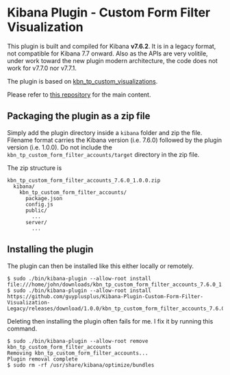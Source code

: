 # Kibana Plugin - Custom Form Filter Visualization 

This plugin is built and compiled for Kibana **v7.6.2**. It is in a legacy format, not compatible for Kibana 7.7 onward. Also as the APIs are very volitile, under work toward the new plugin modern architecture, the code does not work for v7.7.0 nor v7.7.1.

The plugin is based on [kbn_tp_custom_visualizations](https://github.com/elastic/kibana/tree/v7.6.2/test/plugin_functional/plugins/kbn_tp_custom_visualizations).

Please refer to [this repository](https://github.com/guyplusplus/Kibana-Plugin-Custom-Form-Filter-Visualization) for the main content.

## Packaging the plugin as a zip file

Simply add the plugin directory inside a `kibana` folder and zip the file. Filename format carries the Kibana version (i.e. 7.6.0) followed by the plugin version (i.e. 1.0.0). Do not include the `kbn_tp_custom_form_filter_accounts/target` directory in the zip file.

The zip structure is

```
kbn_tp_custom_form_filter_accounts_7.6.0_1.0.0.zip
  kibana/
    kbn_tp_custom_form_filter_accounts/
      package.json
      config.js
      public/
        ...
      server/
        ...
```

## Installing the plugin

The plugin can then be installed like this either locally or remotely.

```
$ sudo ./bin/kibana-plugin --allow-root install file:///home/john/downloads/kbn_tp_custom_form_filter_accounts_7.6.0_1.0.0.zip
$ sudo ./bin/kibana-plugin --allow-root install https://github.com/guyplusplus/Kibana-Plugin-Custom-Form-Filter-Visualization-Legacy/releases/download/1.0.0/kbn_tp_custom_form_filter_accounts_7.6.0_1.0.0.zip
```

Deleting then installing the plugin often fails for me. I fix it by running this command.

```
$ sudo ./bin/kibana-plugin --allow-root remove kbn_tp_custom_form_filter_accounts
Removing kbn_tp_custom_form_filter_accounts...
Plugin removal complete
$ sudo rm -rf /usr/share/kibana/optimize/bundles
```
